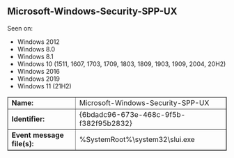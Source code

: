 ## Microsoft-Windows-Security-SPP-UX

Seen on:
* Windows 2012
* Windows 8.0
* Windows 8.1
* Windows 10 (1511, 1607, 1703, 1709, 1803, 1809, 1903, 1909, 2004, 20H2)
* Windows 2016
* Windows 2019
* Windows 11 (21H2)

<table border="1" class="docutils">
  <tbody>
    <tr>
      <td><b>Name:</b></td>
      <td>Microsoft-Windows-Security-SPP-UX</td>
    </tr>
    <tr>
      <td><b>Identifier:</b></td>
      <td>{6bdadc96-673e-468c-9f5b-f382f95b2832}</td>
    </tr>
    <tr>
      <td><b>Event message file(s):</b></td>
      <td>%SystemRoot%\system32\slui.exe</td>
    </tr>
  </tbody>
</table>

&nbsp;

